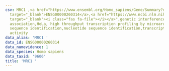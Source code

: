 ```yaml
---
csv: MRC1 ,<a href="https://www.ensembl.org/Homo_sapiens/Gene/Summary?db=core;g=ENSG00000260314"
  target="_blank">ENSG00000260314</a>,<a href="https://www.ncbi.nlm.nih.gov/pubmed/28369544"
  target="_blank"><i class="fas fa-file"></i></a>",genetic interference,functional
  association,HeLa, high throughput transcription profiling by microarray,nucleotide
  sequence identification,nucleotide sequence identification,transcriptional regulation,up-regulates
  activity
data_alias: 'MRC1 '
data_id: ENSG00000260314
data_numevidence: 1
data_species: Homo sapiens
data_taxid: '9606'
title: 'MRC1 '
---
```

